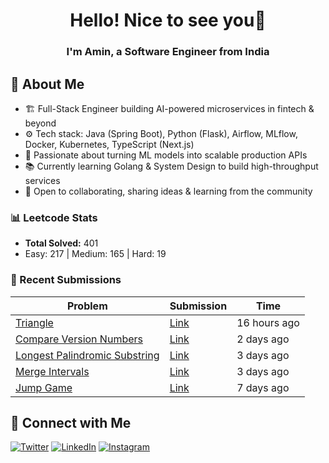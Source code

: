 
<h1 align="center">Hello! Nice to see you👋</h1>
<h3 align="center">I'm Amin, a Software Engineer from India </h3>

## 🚀 About Me  
- 🏗️ Full-Stack Engineer building AI-powered microservices in fintech & beyond
- ⚙️ Tech stack: Java (Spring Boot), Python (Flask), Airflow, MLflow, Docker, Kubernetes, TypeScript (Next.js)
- 🚀 Passionate about turning ML models into scalable production APIs
- 📚 Currently learning Golang & System Design to build high-throughput services
- 🤝 Open to collaborating, sharing ideas & learning from the community
<!--START_SECTION:LEETCODE-->
### 📊 Leetcode Stats
- **Total Solved:** 401
- Easy: 217 | Medium: 165 | Hard: 19

### 📝 Recent Submissions
| Problem | Submission | Time |
|---------|------------|------|
| [Triangle](https://leetcode.com/problems/triangle/) | [Link](https://leetcode.com/submissions/detail/1782203883/) | 16 hours ago |
| [Compare Version Numbers](https://leetcode.com/problems/compare-version-numbers/) | [Link](https://leetcode.com/submissions/detail/1779795945/) | 2 days ago |
| [Longest Palindromic Substring](https://leetcode.com/problems/longest-palindromic-substring/) | [Link](https://leetcode.com/submissions/detail/1779350461/) | 3 days ago |
| [Merge Intervals](https://leetcode.com/problems/merge-intervals/) | [Link](https://leetcode.com/submissions/detail/1779098183/) | 3 days ago |
| [Jump Game](https://leetcode.com/problems/jump-game/) | [Link](https://leetcode.com/submissions/detail/1774614303/) | 7 days ago |

<!--END_SECTION:LEETCODE-->
## 📍 Connect with Me  
[![Twitter](https://img.shields.io/badge/Twitter-1DA1F2?logo=twitter&style=for-the-badge&logoColor=white)](https://twitter.com/aminlodhiya)  [![LinkedIn](https://img.shields.io/badge/LinkedIn-0077B5?logo=linkedin&style=for-the-badge&logoColor=white)](https://linkedin.com/in/aminlodhiya)  [![Instagram](https://img.shields.io/badge/Instagram-E4405F?logo=instagram&style=for-the-badge&logoColor=white)](https://instagram.com/aminlodhiya07)  
